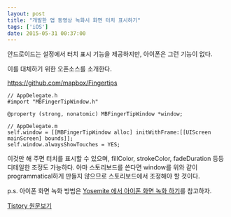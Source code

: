```yaml
---
layout: post
title: "개발한 앱 동영상 녹화시 화면 터치 표시하기"
tags: ['iOS']
date: 2015-05-31 00:37:00
---
```

안드로이드는 설정에서 터치 표시 기능을 제공하지만, 아이폰은 그런 기능이 없다. 

이를 대체하기 위한 오픈소스를 소개한다.

<https://github.com/mapbox/Fingertips>
    
    
    // AppDelegate.h
    #import "MBFingerTipWindow.h"
    
    @property (strong, nonatomic) MBFingerTipWindow *window;
    
    // AppDelegate.m
    self.window = [[MBFingerTipWindow alloc] initWithFrame:[[UIScreen mainScreen] bounds]];
    self.window.alwaysShowTouches = YES;
    

이것만 해 주면 터치를 표시할 수 있으며, fillColor, strokeColor, fadeDuration 등등 디테일한 조정도 가능하다. 아마 스토리보드를 쓴다면 window를 위와 같이 programmatical하게 만들지 않으므로 스토리보드에서 조정해야 할 것이다.

p.s. 아이폰 화면 녹화 방법은 [Yosemite 에서 아이폰 화면 녹화 하기](http://blog.min0628.com/126)를 참고하자.


[Tistory 원문보기](http://khanrc.tistory.com/93)
